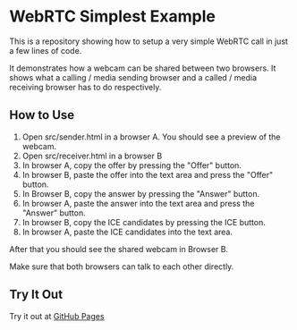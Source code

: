 # WebRTC Simplest Example

This is a repository showing how to setup a very simple WebRTC call in just a few lines of code.

It demonstrates how a webcam can be shared between two browsers. It shows what a calling / media sending browser and a called / media receiving browser has to do respectively.

## How to Use

1. Open src/sender.html in a browser A. You should see a preview of the webcam.
2. Open src/receiver.html in a browser B
3. In browser A, copy the offer by pressing the "Offer" button.
4. In browser B, paste the offer into the text area and press the "Offer" button.
5. In Browser B, copy the answer by pressing the "Answer" button.
6. In browser A, paste the answer into the text area and press the "Answer" button.
7. In browser B, copy the ICE candidates by pressing the ICE button.
8. In browser A, paste the ICE candidates into the text area.

After that you should see the shared webcam in Browser B.

Make sure that both browsers can talk to each other directly.

## Try It Out

Try it out at [GitHub Pages](https://steschu77.github.io/webrtc-simple/)